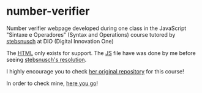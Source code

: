 # number-verifier
 Number verifier webpage developed during one class in the JavaScript "Sintaxe e Operadores" (Syntax and Operations) course tutored by [stebsnusch](https://github.com/stebsnusch) at DIO (Digital Innovation One) 

 The [HTML](https://github.com/o-Patrick/number-verifier/blob/main/index.html) only exists for support. The [JS](https://github.com/o-Patrick/number-verifier/blob/main/num-verifier.js) file have was done by me before seeing [stebsnusch's resolution](https://github.com/stebsnusch/basecamp-javascript/blob/main/sintaxe-e-operadores/comparaNumeros.js).

 I highly encourage you to check [her original repository](https://github.com/stebsnusch/basecamp-javascript/tree/main/sintaxe-e-operadores) for this course!

 In order to check mine, [here you go](https://o-patrick.github.io/number-verifier/)!